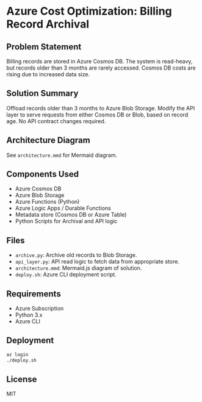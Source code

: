 # Azure Cost Optimization: Billing Record Archival

## Problem Statement
Billing records are stored in Azure Cosmos DB. The system is read-heavy, but records older than 3 months are rarely accessed. Cosmos DB costs are rising due to increased data size.

## Solution Summary
Offload records older than 3 months to Azure Blob Storage. Modify the API layer to serve requests from either Cosmos DB or Blob, based on record age. No API contract changes required.

## Architecture Diagram
See `architecture.mmd` for Mermaid diagram.

## Components Used
- Azure Cosmos DB
- Azure Blob Storage
- Azure Functions (Python)
- Azure Logic Apps / Durable Functions
- Metadata store (Cosmos DB or Azure Table)
- Python Scripts for Archival and API logic

## Files
- `archive.py`: Archive old records to Blob Storage.
- `api_layer.py`: API read logic to fetch data from appropriate store.
- `architecture.mmd`: Mermaid.js diagram of solution.
- `deploy.sh`: Azure CLI deployment script.

## Requirements
- Azure Subscription
- Python 3.x
- Azure CLI

## Deployment
```bash
az login
./deploy.sh
```

## License
MIT
